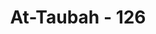 ---
title: "At-Taubah - 126"
no: 126
arabic_no: ١٢٦
ayah: اَوَلَا يَرَوْنَ اَنَّهُمْ يُفْتَنُوْنَ فِيْ كُلِّ عَامٍ مَّرَّةً اَوْ مَرَّتَيْنِ ثُمَّ لَا يَتُوْبُوْنَ وَلَا هُمْ يَذَّكَّرُوْنَ 
translation: "Dan tidakkah mereka (orang-orang munafik) memperhatikan bahwa mereka diuji sekali atau dua kali setiap tahun, namun mereka tidak (juga) bertobat dan tidak (pula) mengambil pelajaran?"
tafsir: "Pada ayat ini Allah tidak membenarkan bahkan mencela sikap orang-orang munafik yang tetap membangkang, tidak mau bertobat dan tidak pula mengambil pelajaran dari berbagai peristiwa yang telah mereka alami. Padahal kepada mereka setiap tahun telah didatangkan cobaan dan pengalaman pahit serta kekalahan yang seharusnya dapat menambah kuat iman seseorang sehingga mampu membedakan antara yang benar dan yang salah. Berbagai cobaan, ujian, dan pengalaman mereka itu, jika mereka mau merenungkannya dengan baik, tentu akan menyampaikan mereka kepada kesimpulan bahwa Muhammad itu benar-benar Rasulullah yang diutus Allah kepada mereka. Akan tetapi, mereka tetap ingkar dan tidak mau bertobat serta mengambil pelajaran dari padanya. Bahkan hati mereka bertambah sesat dan bertambah ingkar."
---